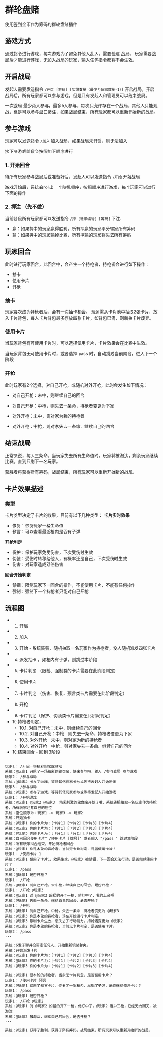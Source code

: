 # 群轮盘赌

使用签到金币作为筹码的群轮盘赌插件

## 游戏方式

通过指令进行游戏，每次游戏为了避免其他人乱入，需要创建 战局， 玩家需要战局后才能进行游戏，无加入战局的玩家，输入任何指令都将不会生效。

## 开启战局

发起人需要发送指令 `/开盘 [筹码] [实弹数量（最少为玩家数量-1）]` 开启战局，开启战局后，所有玩家都可以参与游戏，但是只有发起人和管理员可以结束战局。

一次战局 最少两人参与，最多5人参与，每次只允许存在一个战局，其他人只能观战，但是可以参与盘口赌注，如果战局结束，所有玩家都可以重新开始新的战局。

## 参与游戏

玩家可以发送指令 `/加入` 加入战局，如果战局未开启，则无法加入

接下来游戏阶段会按照如下顺序进行

### 1. 开始回合

待所有玩家参与战局后或准备好后，发起人可以发送指令 `/开始` 开始战局

游戏开始后，系统会roll出一个随机顺序，按照顺序进行游戏，每个玩家可以进行下面的操作

### 2. 押注 （先不做）

当前阶段所有玩家都可以发送指令 `/押 [玩家编号] [筹码]` 下注.

- 赢：如果押中的玩家赢得胜利，所有押赢的玩家平分输家所有筹码
- 输：如果押中的玩家输掉比赛，所有押输的玩家将失去所有筹码

## 玩家回合

此时进行玩家回合，此回合中，会产生一个持枪者，持枪者会进行如下操作：

- 抽卡
- 使用卡片
- 开枪

### 抽卡

玩家每次成为持枪者后，会有一次抽卡机会。
玩家需从卡片池中抽取2张卡片，放入卡片背包，每人卡片背包最多存放四张卡片，如背包已满，则新抽卡片废弃。

### 使用卡片

当玩家背包有可使用卡片时，可以选择使用卡片，卡片效果会在比赛中生效。

当玩家背包无可使用卡片时，或者选择 pass 时，自动跳过当前阶段，进入下一个阶段

### 开枪

此时玩家有2个选择，对自己开枪，或随机对外开枪，此时会发生如下情况：

- 对自己开枪：未中，则继续自己的回合
- 对自己开枪：中枪，则失去一条命，持枪者变更为下家

- 对外开枪：未中，则对家为新的持枪者
- 对外开枪：中枪，则对家失去一条命，继续自己的回合

## 结束战局

正常来说，每人三条命，当玩家失去所有生命值时，玩家将被淘汰，剩余玩家继续比赛，直到只剩下一名玩家。

获胜者将获得所有筹码，战局结束，所有玩家可以重新开始新的战局。

## 卡片效果描述

### 类型

卡片类型决定了卡片的效果，目前有以下几种类型：
**卡片实时效果**

- 恢复：恢复玩家一格生命值
- 预言：可以查看最近枪内是否有子弹

**开枪判定**

- 保护：保护玩家免受伤害，下次受伤时生效
- 伪装：受伤时转移给他人，有概率还是自己，下次受伤时生效
- 伤害：对玩家造成双倍伤害

**回合开始判定**

- 禁锢：限制玩家下一回合的操作，不能使用卡片，不能有任何操作
- 强制：强制下一个持枪者只能对自己开枪

## 流程图

- 1. 开局
- 2. 加入
- 3. 开始 - 系统装弹，随机抽取一名玩家作为持枪者，没人随机派发四张卡片
- 4. 派发抽卡 ，如枪内有子弹，则跳过本阶段
- 5. 卡片判定 （限制、强制类的卡片需要在此阶段判定）
- 6. 使用卡片
- 7. 卡片判定 （伤害、恢复、预言类卡片需要在此阶段判定）
- 8. 开枪
- 9. 卡片判定（保护、伪装类卡片需要在此阶段判定）
- 10.持枪者判定，
  - 10.1. 对自己开枪：未中，则继续自己的回合
  - 10.2. 对自己开枪：中枪，则失去一条命，持枪者变更为下家
  - 10.3. 对外开枪：未中，则对家为新的持枪者
  - 10.4. 对外开枪：中枪，则对家失去一条命，继续自己的回合
- 10.结束回合 - 回到 3阶段

```base

玩家1： /开启一场精彩的轮盘赌吧
系统：@玩家1 开启了一场精彩的轮盘赌，快来参与吧，输入 /参与战局 参与游戏
玩家2： /参与战局
系统：@玩家2 参与了游戏，等待其他玩家参与或等待发起人开始游戏
玩家3： /参与战局
系统：@玩家3 参与了游戏，等待其他玩家参与或等待发起人开始游戏
玩家1： /开始游戏
系统：@玩家1 @玩家2 @玩家3  精彩刺激的轮盘赌开始了哦，系统随机抽取一名玩家作为持枪者，所有玩家注意自己的座位
系统：座位顺序为：玩家1 -> 玩家3 -> 玩家2
系统：开始抽卡
系统：@玩家1 你的卡片为：[卡片1] [卡片2] [卡片3] [卡片4]
系统：@玩家2 你的卡片为：[卡片1] [卡片2] [卡片3] [卡片4]
系统：@玩家3 你的卡片为：[卡片1] [卡片2] [卡片3] [卡片4]
系统：自己回合使用卡片" /使用卡片 [牌号]" 或者输入 "/pass " 跳过本阶段
系统：所有玩家回合结束，开始持枪者回合
系统：@玩家1 你是本轮的持枪者，当前无卡片判定，是否使用卡片？
玩家1： /使用卡片 1
系统：@玩家1 使用了卡片1，效果生效，@玩家3 被禁锢，下一回合无法行动，是否继续使用卡片？
玩家1： /pass
系统：@玩家1 是否开枪？
玩家1： /开枪
系统：@玩家1 对自己开枪，未中枪，继续自己的回合，是否开枪？
玩家1： /开枪 @玩家3
系统：@玩家1 对 @玩家3 凶猛的开了一枪，他打中了，我的上帝啊
系统：@玩家3 失去一条命，继续自己的回合，是否开枪？
玩家1： /开枪
系统：@玩家1 对自己开枪，中枪，失去一条命，持枪者变更为 @玩家3
系统：@玩家3 你是本轮的持枪者，现在开始进行卡片判定。
系统：@玩家3 限制卡片生效，您失去了行动能力，持枪者变更为 @玩家2
系统：@玩家2 你是本轮的持枪者，当前无卡片判定，是否使用卡片。
玩家2： /pass
...

系统：6发子弹并没带走任何人，开始重新填装弹夹。
系统：开始派发卡片
系统：@玩家1 你的卡片为：[卡片1] [卡片2] [卡片3] [卡片4]
系统：@玩家2 你的卡片为：[卡片1] [卡片2] [卡片3] [卡片4]
系统：@玩家3 你的卡片为：[卡片1] [卡片2] [卡片3] [卡片4]

系统：@玩家1 是本轮的持枪者，当前无卡片判定，是否使用卡片？
玩家1： /使用卡片 预言
系统：@玩家1 使用了预言卡片，你看了一眼枪内，发现了子弹，是否继续使用卡片？
玩家1： /pass
系统：@玩家1 是否开枪？
玩家1： /开枪 @玩家2
系统：@玩家1 对 @玩家2 凶猛的开了一枪，他打中了，@玩家2 连中三枪，已经无力回天，被淘汰
系统：@玩家2 被淘汰，继续自己的回合，是否开枪？
...

系统：@玩家1 获得了胜利，获得了所有筹码，战局结束，所有玩家可以重新开始新的战局。

```
